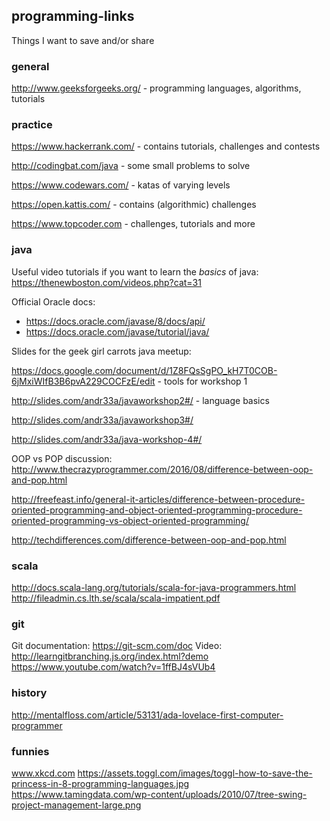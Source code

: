 ## programming-links
Things I want to save and/or share

### general
http://www.geeksforgeeks.org/ - programming languages, algorithms, tutorials

### practice
https://www.hackerrank.com/ - contains tutorials, challenges and contests

http://codingbat.com/java - some small problems to solve

https://www.codewars.com/ - katas of varying levels

https://open.kattis.com/ - contains (algorithmic) challenges

https://www.topcoder.com - challenges, tutorials and more

### java 
Useful video tutorials if you want to learn the *basics* of java: https://thenewboston.com/videos.php?cat=31


Official Oracle docs:
* https://docs.oracle.com/javase/8/docs/api/
* https://docs.oracle.com/javase/tutorial/java/

Slides for the geek girl carrots java meetup:

https://docs.google.com/document/d/1Z8FQsSgPO_kH7T0COB-6jMxiWIfB3B6pvA229COCFzE/edit - tools for workshop 1

http://slides.com/andr33a/javaworkshop2#/ - language basics

http://slides.com/andr33a/javaworkshop3#/

http://slides.com/andr33a/java-workshop-4#/

OOP vs POP discussion:
http://www.thecrazyprogrammer.com/2016/08/difference-between-oop-and-pop.html

http://freefeast.info/general-it-articles/difference-between-procedure-oriented-programming-and-object-oriented-programming-procedure-oriented-programming-vs-object-oriented-programming/

http://techdifferences.com/difference-between-oop-and-pop.html

### scala
http://docs.scala-lang.org/tutorials/scala-for-java-programmers.html
http://fileadmin.cs.lth.se/scala/scala-impatient.pdf

### git
Git documentation:
https://git-scm.com/doc
Video:
http://learngitbranching.js.org/index.html?demo
https://www.youtube.com/watch?v=1ffBJ4sVUb4

### history
http://mentalfloss.com/article/53131/ada-lovelace-first-computer-programmer

### funnies
www.xkcd.com
https://assets.toggl.com/images/toggl-how-to-save-the-princess-in-8-programming-languages.jpg
https://www.tamingdata.com/wp-content/uploads/2010/07/tree-swing-project-management-large.png
